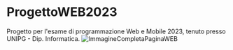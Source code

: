 # ProgettoWEB2023
Progetto per l'esame di programmazione Web e Mobile 2023, tenuto presso UNIPG - Dip. Informatica.
![ImmagineCompletaPaginaWEB](ProgettoAngularWeb2023/src/assets/ProgettoAngularWeb2023.png) 
